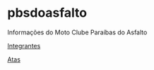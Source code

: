 # pbsdoasfalto
Informações do Moto Clube Paraíbas do Asfalto


[Integrantes](https://github.com/rdantasss/pbsdoasfalto/blob/main/Integrantes/)

[Atas](https://github.com/rdantasss/pbsdoasfalto/blob/main/atas/)

